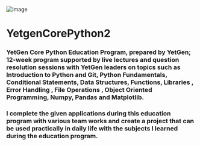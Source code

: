 ![image](https://yetkingencler.com/wp-content/uploads/2021/07/YetGenLogo.png)

# YetgenCorePython2

  ### YetGen Core Python Education Program, prepared by YetGen; 12-week program supported by live lectures and question resolution sessions with YetGen leaders on topics such as Introduction to Python and Git, Python Fundamentals, Conditional Statements, Data Structures, Functions, Libraries , Error Handling , File Operations , Object Oriented Programming, Numpy, Pandas and Matplotlib.

  ### I complete the given applications during this education program with various team works and create a project that can be used practically in daily life with the subjects I learned during the education program.




